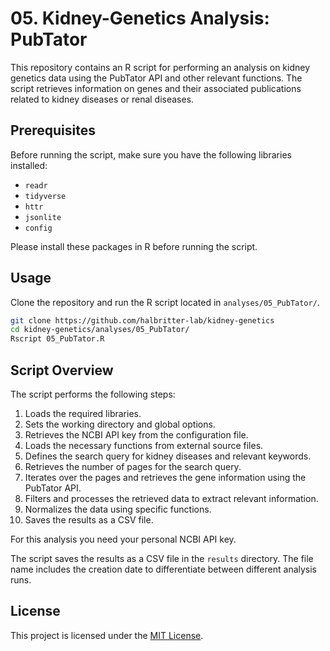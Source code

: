 # 05. Kidney-Genetics Analysis: PubTator

This repository contains an R script for performing an analysis on kidney genetics data using the PubTator API and other relevant functions. The script retrieves information on genes and their associated publications related to kidney diseases or renal diseases.

## Prerequisites

Before running the script, make sure you have the following libraries installed:

- `readr`
- `tidyverse`
- `httr`
- `jsonlite`
- `config`

Please install these packages in R before running the script.

## Usage

Clone the repository and run the R script located in `analyses/05_PubTator/`. 

```bash
git clone https://github.com/halbritter-lab/kidney-genetics
cd kidney-genetics/analyses/05_PubTator/
Rscript 05_PubTator.R
```

## Script Overview

The script performs the following steps:

1. Loads the required libraries.
2. Sets the working directory and global options.
3. Retrieves the NCBI API key from the configuration file.
4. Loads the necessary functions from external source files.
5. Defines the search query for kidney diseases and relevant keywords.
6. Retrieves the number of pages for the search query.
7. Iterates over the pages and retrieves the gene information using the PubTator API.
8. Filters and processes the retrieved data to extract relevant information.
9. Normalizes the data using specific functions.
10. Saves the results as a CSV file.

For this analysis you need your personal NCBI API key.

The script saves the results as a CSV file in the `results` directory. The file name includes the creation date to differentiate between different analysis runs.

## License

This project is licensed under the [MIT License](LICENSE).